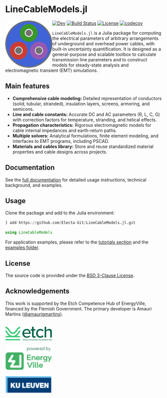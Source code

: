 # LineCableModels.jl

<img src="docs/src/assets/logo.svg" align="left" width="150" alt="LineCableModels.jl logo" />

[![Dev](https://img.shields.io/badge/docs-dev-blue.svg)](https://electa-git.github.io/LineCableModels.jl/dev/)
[![Build Status](https://github.com/Electa-Git/LineCableModels.jl/actions/workflows/CI.yml/badge.svg?branch=main)](https://github.com/Electa-Git/LineCableModels.jl/actions/workflows/CI.yml?query=branch%3Amain)
[![License](https://img.shields.io/badge/License-BSD%203--Clause-blue.svg)](https://opensource.org/licenses/BSD-3-Clause)
[![codecov](https://codecov.io/gh/Electa-Git/LineCableModels.jl/graph/badge.svg?token=6H12DDBZ0T)](https://codecov.io/gh/Electa-Git/LineCableModels.jl)

`LineCableModels.jl` is a Julia package for computing the electrical parameters of arbitrary arrangements of underground and overhead power cables, with built-in uncertainty quantification. It is designed as a general-purpose and scalable toolbox to calculate transmission line parameters and to construct models for steady-state analysis and electromagnetic transient (EMT) simulations.
  
## Main features

- **Comprehensive cable modeling:** Detailed representation of conductors (solid, tubular, stranded), insulation layers, screens, armoring, and semicons.
- **Line and cable constants:** Accurate DC and AC parameters (R, L, C, G) with correction factors for temperature, stranding, and helical effects.
- **Propagation characteristics:** Rigorous electromagnetic   models for cable internal impedances and earth-return paths.
- **Multiple solvers:** Analytical formulations, finite element modeling, and interfaces to EMT programs, including PSCAD.
- **Materials and cables library:** Store and reuse standardized material properties and cable designs across projects.

## Documentation

See the [full documentation](https://electa-git.github.io/LineCableModels.jl/) for detailed usage instructions, technical background, and examples.

## Usage

Clone the package and add to the Julia environment:

```julia
] add https://github.com/Electa-Git/LineCableModels.jl.git
```

```julia
using LineCableModels
```

For application examples, please refer to the [tutorials section](https://electa-git.github.io/LineCableModels.jl/) and the [examples folder](examples).

## License

The source code is provided under the [BSD 3-Clause License](LICENSE).

## Acknowledgements

This work is supported by the Etch Competence Hub of EnergyVille, financed by the Flemish Government. The primary developer is Amauri Martins ([@amaurigmartins](https://github.com/amaurigmartins)).

<p align = "left">
  <p><br><img src="assets/img/etch_logo.png" width="150" alt="Etch logo"></p>
  <p><img src="assets/img/energyville_logo.png" width="150" alt="EV logo"></p>
  <p><img src="assets/img/kul_logo.png" width="150" alt="KUL logo"></p>
</p>
